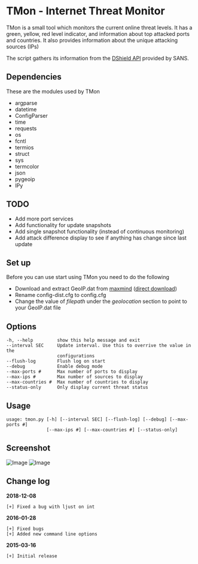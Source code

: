 TMon - Internet Threat Monitor
===

TMon is a small tool which monitors the current online threat levels. It has a green, yellow, red level indicator, and information about top attacked ports and countries. It also provides information about the unique attacking sources (IPs)

The script gathers its information from the [DShield API](https://isc.sans.edu/api/) provided by SANS.

## Dependencies

These are the modules used by TMon

* argparse
* datetime
* ConfigParser
* time
* requests
* os
* fcntl
* termios
* struct
* sys
* termcolor
* json
* pygeoip
* IPy

## TODO

* Add more port services
* Add functionality for update snapshots
* Add single snapshot functionality (instead of continuous monitoring)
* Add attack difference display to see if anything has change since last update

## Set up

Before you can use start using TMon you need to do the following

* Download and extract GeoIP.dat from [maxmind](http://dev.maxmind.com/geoip/legacy/geolite/) ([direct download](http://geolite.maxmind.com/download/geoip/database/GeoLiteCity.dat.gz))
* Rename config-dist.cfg to config.cfg
* Change the value of *filepath* under the *geolocation* section to point to your GeoIP.dat file

## Options

```
-h, --help         show this help message and exit
--interval SEC     Update interval. Use this to overrive the value in the
                   configurations
--flush-log        Flush log on start
--debug            Enable debug mode
--max-ports #      Max number of ports to display
--max-ips #        Max number of sources to display
--max-countries #  Max number of countries to display
--status-only      Only display current threat status
```

## Usage

```
usage: tmon.py [-h] [--interval SEC] [--flush-log] [--debug] [--max-ports #]
               [--max-ips #] [--max-countries #] [--status-only]
```

## Screenshot

![Image](https://imgur.com/zGVvUGh)
![Image](https://imgur.com/kBjtYmB)

## Change log

**2018-12-08**
```
[+] Fixed a bug with ljust on int
```

**2016-01-28**
```
[+] Fixed bugs
[+] Added new command line options
```

**2015-03-16**
```
[+] Initial release
```
